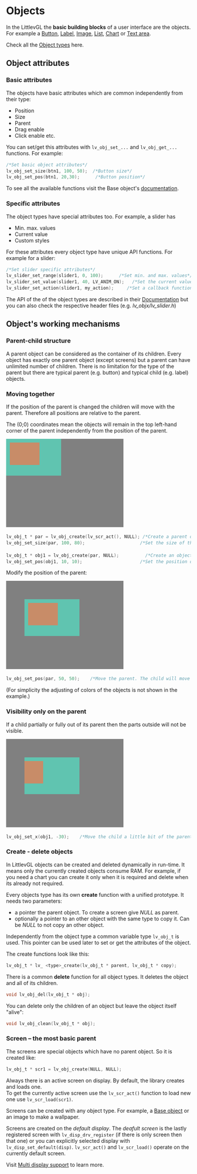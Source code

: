 # Objects

In the LittlevGL the **basic building blocks** of a user interface are the objects. 
For example a [Button](/object-types/btn), [Label](/object-types/label), [Image](/object-types/img), [List](/object-types/list), [Chart](/object-types/chart) or [Text area](/object-types/ta).

Check all the [Object types](/object-types/index) here.

## Object attributes

### Basic attributes

The objects have basic attributes which are common independently from their type:
- Position
- Size
- Parent
- Drag enable
- Click enable etc.

You can set/get this attributes with `lv_obj_set_...` and `lv_obj_get_...` functions. For example:

```c
/*Set basic object attributes*/
lv_obj_set_size(btn1, 100, 50);	 /*Button size*/
lv_obj_set_pos(btn1, 20,30);      /*Button position*/
```

To see all the available functions visit the Base object's [documentation](/object-types/obj).

### Specific attributes

The object types have special attributes too. For example, a slider has
- Min. max. values
- Current value
- Custom styles

For these attributes every object type have unique API functions. For example for a slider: 

```c
/*Set slider specific attributes*/
lv_slider_set_range(slider1, 0, 100);	   /*Set min. and max. values*/
lv_slider_set_value(slider1, 40, LV_ANIM_ON);	/*Set the current value (position)*/
lv_slider_set_action(slider1, my_action);     /*Set a callback function*/
```

The API of the of the object types are described in their [Documentation](/object-types/index) but you can also check the respective header files (e.g. *lv_objx/lv_slider.h*)

## Object's working mechanisms

### Parent-child structure

A parent object can be considered as the container of its children. Every object has exactly one parent object (except screens) but a parent can have unlimited number of children. 
There is no limitation for the type of the parent but there are typical parent (e.g. button) and typical child (e.g. label) objects.

### Moving together

If the position of the parent is changed the children will move with the parent. 
Therefore all positions are relative to the parent. 

The (0;0) coordinates mean the objects will remain in the top left-hand corner of the parent independently from the position of the parent.

![](/examples/misc/par_child1.png "Objects are moving together 1")

```c
lv_obj_t * par = lv_obj_create(lv_scr_act(), NULL); /*Create a parent object on the current screen*/
lv_obj_set_size(par, 100, 80);	                   /*Set the size of the parent*/

lv_obj_t * obj1 = lv_obj_create(par, NULL);	         /*Create an object on the previously created parent object*/
lv_obj_set_pos(obj1, 10, 10);	                   /*Set the position of the new object*/
```

Modify the position of the parent:
  
![](/examples/misc/par_child2.png "Graphical objects are moving togother 2")  

```c
lv_obj_set_pos(par, 50, 50);	/*Move the parent. The child will move with it.*/
```

(For simplicity the adjusting of colors of the objects is not shown in the example.)

### Visibility only on the parent

If a child partially or fully out of its parent then the parts outside will not be visible.
  
![](/examples/misc/par_child3.png "A graphical object is visible on its parent")  

```c
lv_obj_set_x(obj1, -30);	/*Move the child a little bit of the parent*/
```

### Create - delete objects

In LittlevGL objects can be created and deleted dynamically in run-time. 
It means only the currently created objects consume RAM. 
For example, if you need a chart you can create it only when it is required and delete when its already not required.

Every objects type has its own **create** function with a unified prototype. 
It needs two parameters: 
- a pointer the parent object. To create a screen give *NULL* as parent.
- optionally a pointer to an other object with the same type to copy it. Can be *NULL* to not copy an other object.
 
Independently from the object type a common variable type `lv_obj_t` is used. This pointer can be used later to set or get the attributes of the object. 

The create functions look like this:

```c
lv_obj_t * lv_ <type>_create(lv_obj_t * parent, lv_obj_t * copy);
```

There is a common **delete** function for all object types. It deletes the object and all of its children.

```c
void lv_obj_del(lv_obj_t * obj);
```

You can delete only the children of an object but leave the object itself "alive":

```c
void lv_obj_clean(lv_obj_t * obj);
```

### Screen – the most basic parent

The screens are special objects which have no parent object. So it is created like:
```c
lv_obj_t * scr1 = lv_obj_create(NULL, NULL);
```

Always there is an active screen on display. By default, the library creates and loads one.  
To get the currently active screen use the `lv_scr_act()` function to load new one use `lv_scr_load(scr1)`.

Screens can be created with any object type. For example, a [Base object](/object-types/obj) or an image to make a wallpaper.


Screens are created on the *default display*. 
The *deafult screen* is the lastly registered screen with `lv_disp_drv_register` (if there is only screen then that one) or you can explicitly selected display with `lv_disp_set_default(disp)`. 
`lv_scr_act()` and `lv_scr_load()` operate on the currently default screen. 

Visit [Multi display support](/overview/display) to learn more.


